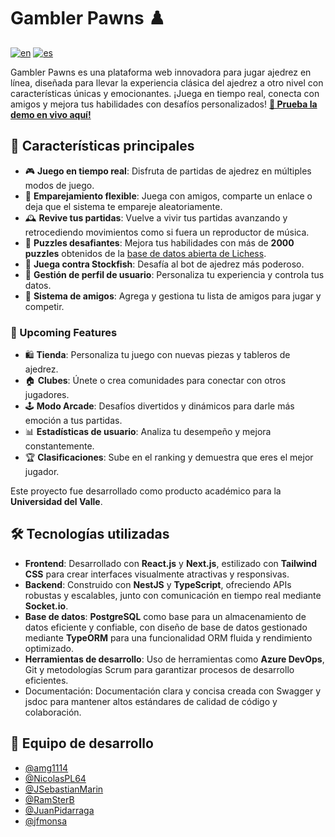 # Gambler Pawns ♟️

[![en](https://img.shields.io/badge/lang-en-red.svg)](https://github.com/amg1114/gambler-pawns-backend/blob/main/README.md)
[![es](https://img.shields.io/badge/lang-es-red.svg)](https://github.com/amg1114/gambler-pawns-backend/blob/main/README-es.md)

Gambler Pawns es una plataforma web innovadora para jugar ajedrez en línea, diseñada para llevar la experiencia clásica del ajedrez a otro nivel con características únicas y emocionantes. ¡Juega en tiempo real, conecta con amigos y mejora tus habilidades con desafíos personalizados!
**[🚀 Prueba la demo en vivo aquí!](https://gamblerpawns.up.railway.app/)**

## 🌟 Características principales

- 🎮 **Juego en tiempo real**: Disfruta de partidas de ajedrez en múltiples modos de juego.
- 🤝 **Emparejamiento flexible**: Juega con amigos, comparte un enlace o deja que el sistema te empareje aleatoriamente.
- 🕰️ **Revive tus partidas**: Vuelve a vivir tus partidas avanzando y retrocediendo movimientos como si fuera un reproductor de música.
- 🧩 **Puzzles desafiantes**: Mejora tus habilidades con más de **2000 puzzles** obtenidos de la [base de datos abierta de Lichess](https://database.lichess.org/#puzzles).
- 🤖 **Juega contra Stockfish**: Desafía al bot de ajedrez más poderoso.
- 👤 **Gestión de perfil de usuario**: Personaliza tu experiencia y controla tus datos.
- 👫 **Sistema de amigos**: Agrega y gestiona tu lista de amigos para jugar y competir.

### 🚀 Upcoming Features

- 🛍️ **Tienda**: Personaliza tu juego con nuevas piezas y tableros de ajedrez.
- 🏠 **Clubes**: Únete o crea comunidades para conectar con otros jugadores.
- 🕹️ **Modo Arcade**: Desafíos divertidos y dinámicos para darle más emoción a tus partidas.
- 📊 **Estadísticas de usuario**: Analiza tu desempeño y mejora constantemente.
- 🏆 **Clasificaciones**: Sube en el ranking y demuestra que eres el mejor jugador.

Este proyecto fue desarrollado como producto académico para la **Universidad del Valle**.

## 🛠️ Tecnologías utilizadas

- **Frontend**: Desarrollado con **React.js** y **Next.js**, estilizado con **Tailwind CSS** para crear interfaces visualmente atractivas y responsivas.
- **Backend**: Construido con **NestJS** y **TypeScript**, ofreciendo APIs robustas y escalables, junto con comunicación en tiempo real mediante **Socket.io**.
- **Base de datos**: **PostgreSQL** como base para un almacenamiento de datos eficiente y confiable, con diseño de base de datos gestionado mediante **TypeORM** para una funcionalidad ORM fluida y rendimiento optimizado.
- **Herramientas de desarrollo**: Uso de herramientas como **Azure DevOps**, Git y metodologías Scrum para garantizar procesos de desarrollo eficientes.
- Documentación: Documentación clara y concisa creada con Swagger y jsdoc para mantener altos estándares de calidad de código y colaboración.

## 👥 Equipo de desarrollo

- [@amg1114](https://www.github.com/amg1114)
- [@NicolasPL64](https://www.github.com/NicolasPL64)
- [@JSebastianMarin](https://www.github.com/JSebastianMarin)
- [@RamSterB](https://www.github.com/RamSterB)
- [@JuanPidarraga](https://www.github.com/JuanPidarraga)
- [@jfmonsa](https://www.github.com/jfmonsa)
